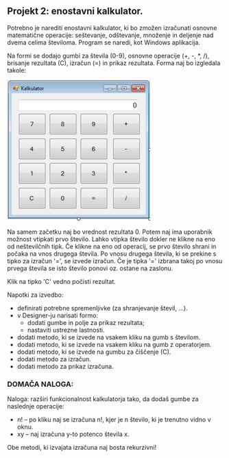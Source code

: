 ## Projekt 2: enostavni kalkulator.

Potrebno je narediti enostavni kalkulator, ki bo zmožen izračunati osnovne matematične operacije: seštevanje, odštevanje, množenje in deljenje nad dvema celima številoma. Program se naredi, kot Windows aplikacija.

Na formi se dodajo gumbi za števila (0-9), osnovne operacije (+, -, *, /), brisanje rezultata (C), izračun (=) in prikaz rezultata. Forma naj bo izgledala takole:

![Calculator Image](./calc.png)

Na samem začetku naj bo vrednost rezultata 0. Potem naj ima uporabnik možnost vtipkati prvo število. Lahko vtipka število dokler ne klikne na eno od neštevilčnih tipk. Če klikne na eno od operacij, se prvo število shrani in počaka na vnos drugega števila. Po vnosu drugega števila, ki se prekine s tipko za izračun '=', se izvede izračun. Če je tipka '=' izbrana takoj po vnosu prvega števila se isto število ponovi oz. ostane na zaslonu.

Klik na tipko 'C' vedno počisti rezultat.

Napotki za izvedbo:
- definirati potrebne spremenljivke (za shranjevanje števil, ...).
- v Designer-ju narisati formo:
  - dodati gumbe in polje za prikaz rezultata;
  - nastaviti ustrezne lastnosti.
- dodati metodo, ki se izvede na vsakem kliku na gumb s številom.
- dodati metodo, ki se izvede na vsakem kliku na gumb z operatorjem.
- dodati metodo, ki se izvede na gumbu za čiščenje (C).
- dodati metodo za izračun.
- dodati metodo za prikaz izračuna.

### DOMAČA NALOGA:

Naloga: razširi funkcionalnost kalkulatorja tako, da dodaš gumbe za naslednje operacije:

- n! – po kliku naj se izračuna n!, kjer je n število, ki je trenutno vidno v oknu.
- xy – naj izračuna y-to potenco števila x.

Obe metodi, ki izvajata izračuna naj bosta rekurzivni!
